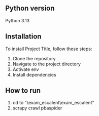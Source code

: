 ## **Python version**
Python 3.13

## **Installation**

To install Project Title, follow these steps:

1. Clone the repository
2. Navigate to the project directory
3. Activate env
4. Install dependencies

## **How to run**
1. cd to "\exam_escalent\exam_escalent"
2. scrapy crawl pbaspider
